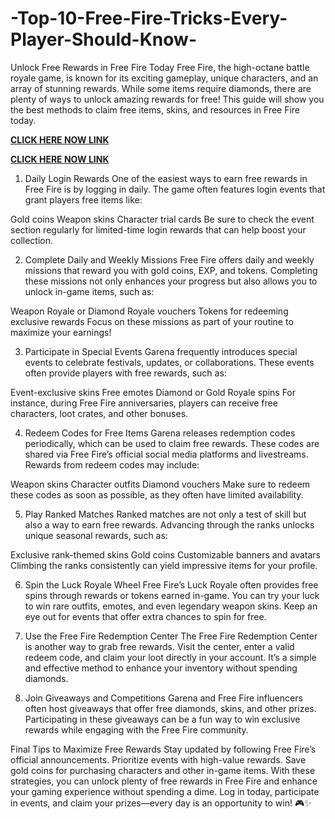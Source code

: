 # -Top-10-Free-Fire-Tricks-Every-Player-Should-Know-
Unlock Free Rewards in Free Fire Today
Free Fire, the high-octane battle royale game, is known for its exciting gameplay, unique characters, and an array of stunning rewards. While some items require diamonds, there are plenty of ways to unlock amazing rewards for free! This guide will show you the best methods to claim free items, skins, and resources in Free Fire today.

**[CLICK HERE NOW LINK](https://tinyurl.com/freefirenew2025)**

**[CLICK HERE NOW LINK](https://tinyurl.com/freefirenew2025)**

1. Daily Login Rewards
One of the easiest ways to earn free rewards in Free Fire is by logging in daily. The game often features login events that grant players free items like:

Gold coins
Weapon skins
Character trial cards
Be sure to check the event section regularly for limited-time login rewards that can help boost your collection.

2. Complete Daily and Weekly Missions
Free Fire offers daily and weekly missions that reward you with gold coins, EXP, and tokens. Completing these missions not only enhances your progress but also allows you to unlock in-game items, such as:

Weapon Royale or Diamond Royale vouchers
Tokens for redeeming exclusive rewards
Focus on these missions as part of your routine to maximize your earnings!

3. Participate in Special Events
Garena frequently introduces special events to celebrate festivals, updates, or collaborations. These events often provide players with free rewards, such as:

Event-exclusive skins
Free emotes
Diamond or Gold Royale spins
For instance, during Free Fire anniversaries, players can receive free characters, loot crates, and other bonuses.

4. Redeem Codes for Free Items
Garena releases redemption codes periodically, which can be used to claim free rewards. These codes are shared via Free Fire’s official social media platforms and livestreams. Rewards from redeem codes may include:

Weapon skins
Character outfits
Diamond vouchers
Make sure to redeem these codes as soon as possible, as they often have limited availability.

5. Play Ranked Matches
Ranked matches are not only a test of skill but also a way to earn free rewards. Advancing through the ranks unlocks unique seasonal rewards, such as:

Exclusive rank-themed skins
Gold coins
Customizable banners and avatars
Climbing the ranks consistently can yield impressive items for your profile.

6. Spin the Luck Royale Wheel
Free Fire’s Luck Royale often provides free spins through rewards or tokens earned in-game. You can try your luck to win rare outfits, emotes, and even legendary weapon skins. Keep an eye out for events that offer extra chances to spin for free.

7. Use the Free Fire Redemption Center
The Free Fire Redemption Center is another way to grab free rewards. Visit the center, enter a valid redeem code, and claim your loot directly in your account. It’s a simple and effective method to enhance your inventory without spending diamonds.

8. Join Giveaways and Competitions
Garena and Free Fire influencers often host giveaways that offer free diamonds, skins, and other prizes. Participating in these giveaways can be a fun way to win exclusive rewards while engaging with the Free Fire community.

Final Tips to Maximize Free Rewards
Stay updated by following Free Fire’s official announcements.
Prioritize events with high-value rewards.
Save gold coins for purchasing characters and other in-game items.
With these strategies, you can unlock plenty of free rewards in Free Fire and enhance your gaming experience without spending a dime. Log in today, participate in events, and claim your prizes—every day is an opportunity to win! 🎮✨
